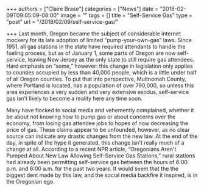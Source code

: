 +++
authors = ["Claire Brase"]
categories = ["News"]
date = "2018-02-09T09:05:09-08:00"
image = ""
tags = []
title = "Self-Service Gas"
type = "post"
url = "/2018/02/09/self-service-gas/"

+++
Last month, Oregon became the subject of considerable internet mockery for its late adoption of limited “pump-your-own-gas” laws. Since 1951, all gas stations in the state have required attendants to handle the fueling process, but as of January 1, some parts of Oregon are now self-service, leaving New Jersey as the only state to still require gas attendees. Hard emphasis on “some,” however: this change in legislation only applies to counties occupied by less than 40,000 people, which is a little under half of all Oregon counties. To put that into perspective, Multnomah County, where Portland is located, has a population of over 790,000, so unless this area experiences a very sudden and very extensive exodus, self-service gas isn’t likely to become a reality here any time soon.

Many have flocked to social media and vehemently complained, whether it be about not knowing how to pump gas or about concerns over the economy, from losing gas attendee jobs to hopes of now decreasing the price of gas. These claims appear to be unfounded, however, as no clear source can indicate any drastic changes from the new law. At the end of the day, in spite of the hype it generated, this change isn’t really much of a change at all. According to a recent NPR article, “Oregonians Aren't Pumped About New Law Allowing Self-Service Gas Stations,” rural stations had already been permitting self-service gas between the hours of 6:00 p.m. and 6:00 a.m. for the past two years. It would seem that the the biggest dent made by this law, and the social media backfire it inspired, is in the Oregonian ego.